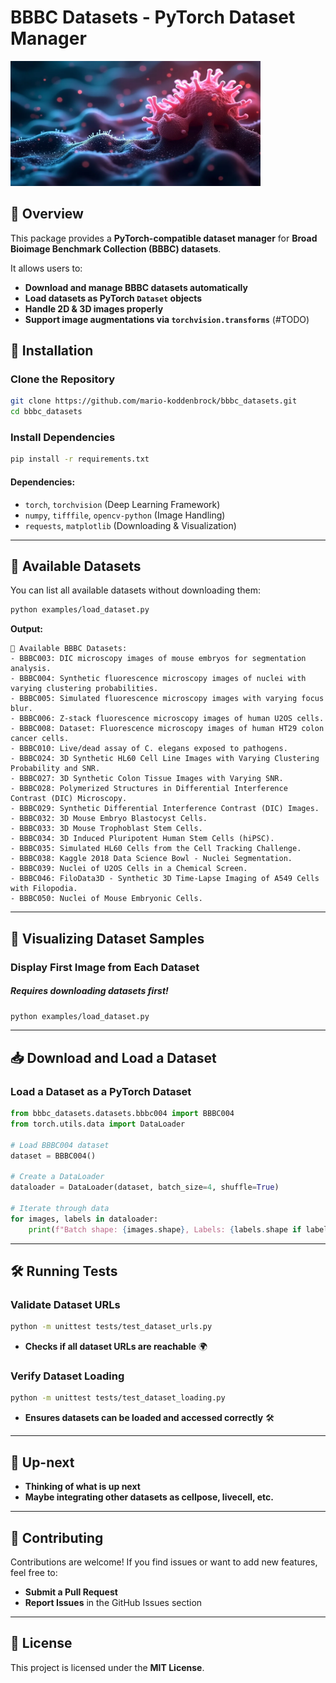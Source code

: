 # BBBC Datasets - PyTorch Dataset Manager

<img src="assets/header.webp" alt="Reposetory Header Image" width="400" height="200">

## 📌 Overview

This package provides a **PyTorch-compatible dataset manager** for
**Broad Bioimage Benchmark Collection (BBBC) datasets**.

It allows users to:

- **Download and manage BBBC datasets automatically**
- **Load datasets as PyTorch `Dataset` objects**
- **Handle 2D & 3D images properly**
- **Support image augmentations via `torchvision.transforms`** (#TODO)

## 🚀 Installation

### **Clone the Repository**

```bash
git clone https://github.com/mario-koddenbrock/bbbc_datasets.git
cd bbbc_datasets
```

### **Install Dependencies**

```bash
pip install -r requirements.txt
```

#### Dependencies:

- `torch`, `torchvision` (Deep Learning Framework)
- `numpy`, `tifffile`, `opencv-python` (Image Handling)
- `requests`, `matplotlib` (Downloading & Visualization)

---

## 📂 Available Datasets

You can list all available datasets without downloading them:

```bash
python examples/load_dataset.py
```

**Output:**

```
📂 Available BBBC Datasets:
- BBBC003: DIC microscopy images of mouse embryos for segmentation analysis.
- BBBC004: Synthetic fluorescence microscopy images of nuclei with varying clustering probabilities.
- BBBC005: Simulated fluorescence microscopy images with varying focus blur.
- BBBC006: Z-stack fluorescence microscopy images of human U2OS cells.
- BBBC008: Dataset: Fluorescence microscopy images of human HT29 colon cancer cells.
- BBBC010: Live/dead assay of C. elegans exposed to pathogens.
- BBBC024: 3D Synthetic HL60 Cell Line Images with Varying Clustering Probability and SNR.
- BBBC027: 3D Synthetic Colon Tissue Images with Varying SNR.
- BBBC028: Polymerized Structures in Differential Interference Contrast (DIC) Microscopy.
- BBBC029: Synthetic Differential Interference Contrast (DIC) Images.
- BBBC032: 3D Mouse Embryo Blastocyst Cells.
- BBBC033: 3D Mouse Trophoblast Stem Cells.
- BBBC034: 3D Induced Pluripotent Human Stem Cells (hiPSC).
- BBBC035: Simulated HL60 Cells from the Cell Tracking Challenge.
- BBBC038: Kaggle 2018 Data Science Bowl - Nuclei Segmentation.
- BBBC039: Nuclei of U2OS Cells in a Chemical Screen.
- BBBC046: FiloData3D - Synthetic 3D Time-Lapse Imaging of A549 Cells with Filopodia.
- BBBC050: Nuclei of Mouse Embryonic Cells.
```

---

## 🎨 Visualizing Dataset Samples

### **Display First Image from Each Dataset**

##### Requires downloading datasets first!

```bash
python examples/load_dataset.py
```

---

## 📥 Download and Load a Dataset

### **Load a Dataset as a PyTorch Dataset**

```python
from bbbc_datasets.datasets.bbbc004 import BBBC004
from torch.utils.data import DataLoader

# Load BBBC004 dataset
dataset = BBBC004()

# Create a DataLoader
dataloader = DataLoader(dataset, batch_size=4, shuffle=True)

# Iterate through data
for images, labels in dataloader:
    print(f"Batch shape: {images.shape}, Labels: {labels.shape if labels is not None else 'None'}")
```

---

## 🛠 Running Tests

### **Validate Dataset URLs**

```bash
python -m unittest tests/test_dataset_urls.py
```

- **Checks if all dataset URLs are reachable** 🌍

### **Verify Dataset Loading**

```bash
python -m unittest tests/test_dataset_loading.py
```

- **Ensures datasets can be loaded and accessed correctly** 🛠

---

## 📝 Up-next

- **Thinking of what is up next**
- **Maybe integrating other datasets as cellpose, livecell, etc.**

---

## 🙌 Contributing

Contributions are welcome! If you find issues or want to add new features, feel free to:

- **Submit a Pull Request**
- **Report Issues** in the GitHub Issues section

---

## 📜 License

This project is licensed under the **MIT License**.
